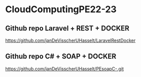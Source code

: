 # CloudComputingPE22-23
## Github repo Laravel + REST + DOCKER
https://github.com/janDeVisscherUHasselt/LaravelRestDocker
## Github repo C# + SOAP + DOCKER
https://github.com/janDeVisscherUHasselt/PEsoapC-.git
